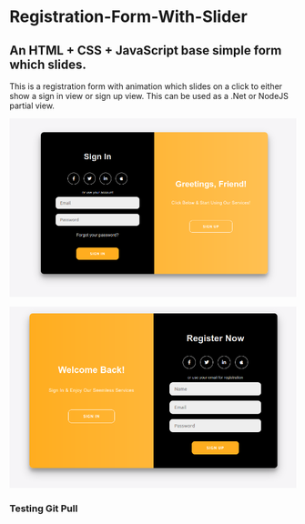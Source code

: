# Registration-Form-With-Slider
## An HTML + CSS + JavaScript base simple form which slides.

This is a registration form with animation which slides on a click to either show a sign in view or sign up view. This can be used as a .Net or NodeJS partial view.

![Slider Sign In ajbozdar](https://github.com/ajbozdar/Registration-Form-With-Slider/blob/master/slider-signin.png)

![Slider Sign Up ajbozdar](https://github.com/ajbozdar/Registration-Form-With-Slider/blob/master/slider-singup.png)


### Testing Git Pull
